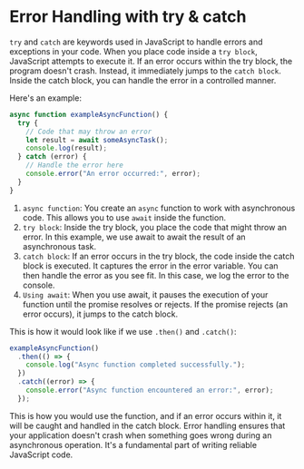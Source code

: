 <h1>Error Handling with try & catch</h1>

```try``` and ```catch``` are keywords used in JavaScript to handle errors and exceptions in your code.
When you place code inside a ```try block```, JavaScript attempts to execute it. If an error occurs within the try block, the program doesn't crash. 
Instead, it immediately jumps to the ```catch block```. Inside the catch block, you can handle the error in a controlled manner.

Here's an example:

```js
async function exampleAsyncFunction() {
  try {
    // Code that may throw an error
    let result = await someAsyncTask();
    console.log(result);
  } catch (error) {
    // Handle the error here
    console.error("An error occurred:", error);
  }
}
```

1) ```async function```: You create an ```async``` function to work with asynchronous code. This allows you to use ```await``` inside the function.
2) ```try block```: Inside the try block, you place the code that might throw an error. In this example, we use await to await the result of an asynchronous task.
3) ```catch block```: If an error occurs in the try block, the code inside the catch block is executed. It captures the error in the error variable. You can then handle the error as you see fit. 
In this case, we log the error to the console.
4) ```Using await```: When you use await, it pauses the execution of your function until the promise resolves or rejects. If the promise rejects (an error occurs), it jumps to the catch block.

This is how it would look like if we use ```.then()``` and ```.catch()```:

```js
exampleAsyncFunction()
  .then(() => {
    console.log("Async function completed successfully.");
  })
  .catch((error) => {
    console.error("Async function encountered an error:", error);
  });
```

This is how you would use the function, and if an error occurs within it, it will be caught and handled in the catch block. 
Error handling ensures that your application doesn't crash when something goes wrong during an asynchronous operation. 
It's a fundamental part of writing reliable JavaScript code.

